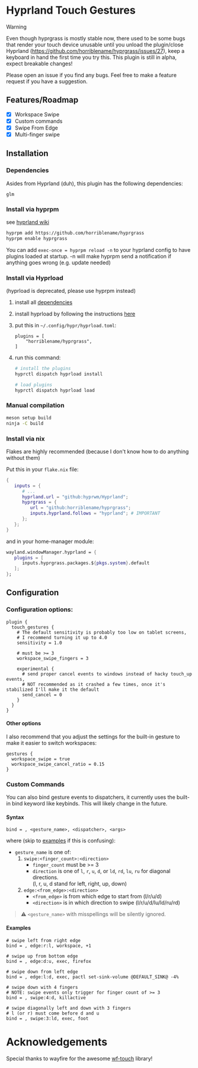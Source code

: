 # Hyprland Touch Gestures

> [!WARNING]
> Even though hyprgrass is mostly stable now, there used to be some bugs that render your touch device unusable until you unload the plugin/close Hyprland (https://github.com/horriblename/hyprgrass/issues/27), keep a keyboard in hand the first time you try this. This plugin is still in alpha, expect breakable changes!

Please open an issue if you find any bugs. Feel free to make a feature request if you have a suggestion.

## Features/Roadmap

- [x] Workspace Swipe
- [x] Custom commands
- [x] Swipe From Edge
- [x] Multi-finger swipe

## Installation

### Dependencies

Asides from Hyprland (duh), this plugin has the following dependencies:

```
glm
```

### Install via hyprpm

see [hyprland wiki](https://wiki.hyprland.org/Plugins/Using-Plugins/#hyprpm)

```bash
hyprpm add https://github.com/horriblename/hyprgrass
hyprpm enable hyprgrass
```

You can add `exec-once = hyprpm reload -n` to your hyprland config to have plugins loaded at
startup. -n will make hyprpm send a notification if anything goes wrong (e.g. update needed)

### Install via Hyprload

(hyprload is deprecated, please use hyprpm instead)

1. install all [dependencies](#dependencies)
2. install hyprload by following the instructions
   [here](https://github.com/Duckonaut/hyprload#Installing)
3. put this in `~/.config/hypr/hyprload.toml`:
   ```
   plugins = [
       "horriblename/hyprgrass",
   ]
   ```
4. run this command:

   ```bash
   # install the plugins
   hyprctl dispatch hyprload install

   # load plugins
   hyprctl dispatch hyprload load
   ```

### Manual compilation

```bash
meson setup build
ninja -C build
```

### Install via nix

Flakes are highly recommended (because I don't know how to do anything without them)

Put this in your `flake.nix` file:

```nix
{
   inputs = {
      # ...
      hyprland.url = "github:hyprwm/Hyprland";
      hyprgrass = {
         url = "github:horriblename/hyprgrass";
         inputs.hyprland.follows = "hyprland"; # IMPORTANT
      };
   };
}
```

and in your home-manager module:

```nix
wayland.windowManager.hyprland = {
   plugins = [
      inputs.hyprgrass.packages.${pkgs.system}.default
   ];
};
```

## Configuration

### Configuration options:

```
plugin {
  touch_gestures {
    # The default sensitivity is probably too low on tablet screens,
    # I recommend turning it up to 4.0
    sensitivity = 1.0

    # must be >= 3
    workspace_swipe_fingers = 3

    experimental {
      # send proper cancel events to windows instead of hacky touch_up events,
      # NOT recommended as it crashed a few times, once it's stabilized I'll make it the default
      send_cancel = 0
    }
  }
}
```

#### Other options

I also recommend that you adjust the settings for the built-in gesture to make it easier to switch workspaces:

```
gestures {
  workspace_swipe = true
  workspace_swipe_cancel_ratio = 0.15
}
```

### Custom Commands

You can also bind gesture events to dispatchers, it currently uses the built-in bind keyword like
keybinds. This will likely change in the future.

#### Syntax

```
bind = , <gesture_name>, <dispatcher>, <args>
```

where (skip to [examples](#examples) if this is confusing):

- `gesture_name` is one of:
  1. `swipe:<finger_count>:<direction>`
     - `finger_count` must be >= 3
     - `direction` is one of `l`, `r`, `u`, `d`, or `ld`, `rd`, `lu`, `ru` for diagonal directions.  
       (l, r, u, d stand for left, right, up, down)
  2. `edge:<from_edge>:<direction>`
     - `<from_edge>` is from which edge to start from (l/r/u/d)
     - `<direction>` is in which direction to swipe (l/r/u/d/lu/ld/ru/rd)

> :warning: `<gesture_name>` with misspellings will be silently ignored.

#### Examples

```
# swipe left from right edge
bind = , edge:r:l, workspace, +1

# swipe up from bottom edge
bind = , edge:d:u, exec, firefox

# swipe down from left edge
bind = , edge:l:d, exec, pactl set-sink-volume @DEFAULT_SINK@ -4%

# swipe down with 4 fingers
# NOTE: swipe events only trigger for finger count of >= 3
bind = , swipe:4:d, killactive

# swipe diagonally left and down with 3 fingers
# l (or r) must come before d and u
bind = , swipe:3:ld, exec, foot
```

# Acknowledgements

Special thanks to wayfire for the awesome [wf-touch](https://github.com/WayfireWM/wf-touch) library!
